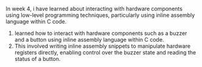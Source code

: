 In week 4, i have  learned about interacting with hardware components using low-level programming techniques, particularly using inline assembly language within C code. 
1. learned how to interact with hardware components such as a buzzer and a button using inline assembly language within C code.
2. This involved writing inline assembly snippets to manipulate hardware registers directly, enabling control over the buzzer state and reading the status of a button.
